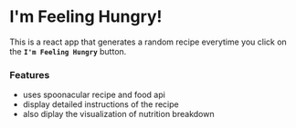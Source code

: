 # I'm Feeling Hungry!

This is a react app that generates a random recipe everytime you click on the **`I'm Feeling Hungry`** button.

### Features

* uses spoonacular recipe and food api
* display detailed instructions of the recipe
* also diplay the visualization of nutrition breakdown
